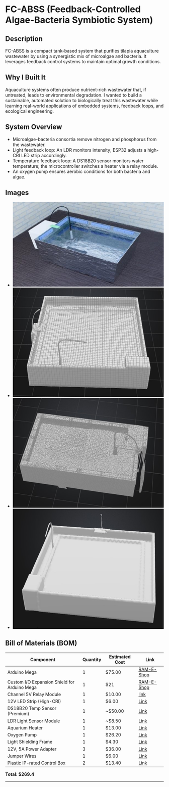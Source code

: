 # FC-ABSS (Feedback-Controlled Algae-Bacteria Symbiotic System)

## Description
FC-ABSS is a compact tank-based system that purifies tilapia aquaculture wastewater by using a synergistic mix of microalgae and bacteria. It leverages feedback control systems to maintain optimal growth conditions.

## Why I Built It
Aquaculture systems often produce nutrient-rich wastewater that, if untreated, leads to environmental degradation. I wanted to build a sustainable, automated solution to biologically treat this wastewater while learning real-world applications of embedded systems, feedback loops, and ecological engineering.

## System Overview
- Microalgae-bacteria consortia remove nitrogen and phosphorus from the wastewater.
- Light feedback loop: An LDR monitors intensity; ESP32 adjusts a high-CRI LED strip accordingly.
- Temperature feedback loop: A DS18B20 sensor monitors water temperature; the microcontroller switches a heater via a relay module.
- An oxygen pump ensures aerobic conditions for both bacteria and algae.

## Images
- ![alt text](images/Picture51.png) 
- ![alt text](images/por.jpg) 
- ![alt text](images/porr.jpg) 
- ![alt text](images/porrr.jpg)
## Bill of Materials (BOM)

| Component                         | Quantity | Estimated Cost | Link                                                                                  |
|----------------------------------|----------|----------------|---------------------------------------------------------------------------------------|
| Arduino Mega             | 1        | $75.00        | [RAM-E-Shop](https://www.amazon.eg/-/en/DIY-Kit-Arduino-Mega-Microcontroller-Rev3/dp/B0D7WG8BZF) |
| Custom I/O Expansion Shield for Arduino Mega	            | 1        | $21         | [RAM-E-Shop](https://www.ram-e-shop.com/ar/shop/rpi-phat-io-exp-io-expansion-hat-for-raspberry-pi-5-4b-3b-8267) |
| Channel 5V Relay Module          | 1        | $10.00         | [link](https://www.amazon.eg/Relay-Module-16-Channel-5V/dp/B0B6RP69BT/)                                                                 |
| 12V LED Strip (High-CRI)         | 1        | $6.00         |   [Link](https://www.amazon.eg/-/en/dobestyou-Decorative-Purposes-SMD2835-Waterproof/dp/B0B1DP8685/)                                    |
| DS18B20 Temp Sensor (Premium)    | 1        | ~$50.00        | [Link](https://ar.aliexpress.com/item/1005008477970186.html?)                                                                       |
| LDR Light Sensor Module          | 1        | ~$8.50         | [Link](https://www.amazon.eg/-/en/10Pcs-Photosensitive-Resistor-Sensor-Module/dp/B0CGNJ5CRT/)                                                                      |
| Aquarium Heater                  | 1        | $13.00         | [Link](https://ar.aliexpress.com/item/1005001803652936.html?)                                                                                       |
| Oxygen Pump | 1        | $26.20         | [Link](https://ar.aliexpress.com/item/1005009196812461.html?)                                                                                       |
| Light Shielding Frame	 | 1        | $4.30          | [Link](https://ar.aliexpress.com/item/1005005534687013.html?)                                                                                       |
| 12V, 5A Power Adapter            | 3        | $36.00         | [Link](https://ar.aliexpress.com/item/1005004623323483.html?)                                                                                       |
| Jumper Wires  | 1        | $6.00          | [Link](https://ar.aliexpress.com/item/1005008637857128.html?)                                                                                       |
| Plastic IP-rated Control Box    | 2        | $13.40         | [Link](https://ar.aliexpress.com/item/1005004340658589.html?)                                                                                       |

**Total: $269.4**

---



